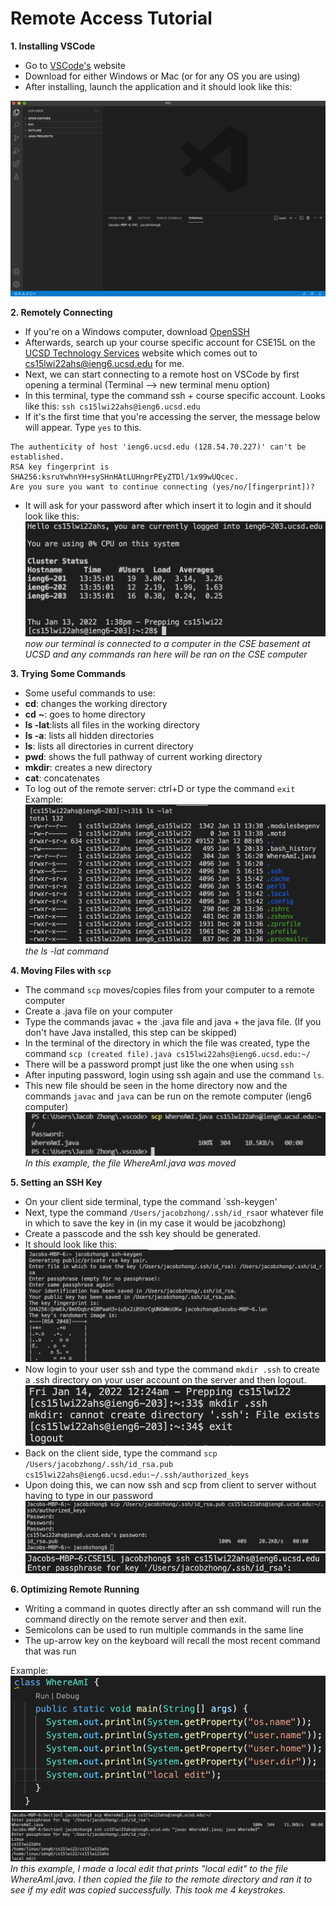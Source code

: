 # Remote Access Tutorial

**1. Installing VSCode**
- Go to [VSCode's](https://code.visualstudio.com/) website
- Download for either Windows or Mac (or for any OS you are using)
- After installing, launch the application and it should look like this: 

![Image](VSCodeScreenshot.png)

**2. Remotely Connecting**
- If you're on a Windows computer, download [OpenSSH](https://docs.microsoft.com/en-us/windows-server/administration/openssh/openssh_install_firstuse)
- Afterwards, search up your course specific account for CSE15L on the [UCSD Technology Services](https://sdacs.ucsd.edu/~icc/index.php) website which comes out to cs15lwi22ahs@ieng6.ucsd.edu for me.
- Next, we can start connecting to a remote host on VSCode by first opening a terminal (Terminal --> new terminal menu option)
- In this terminal, type the command ssh + course specific account. Looks like this: `ssh cs15lwi22ahs@ieng6.ucsd.edu`
- If it's the first time that you're accessing the server, the message below will appear. Type `yes` to this. 
```
The authenticity of host 'ieng6.ucsd.edu (128.54.70.227)' can't be established.
RSA key fingerprint is SHA256:ksruYwhnYH+sySHnHAtLUHngrPEyZTDl/1x99wUQcec.
Are you sure you want to continue connecting (yes/no/[fingerprint])?
```
- It will ask for your password after which insert it to login and it should look like this:
![Image](sshloginmessage.png)
*now our terminal is connected to a computer in the CSE basement at UCSD and any commands ran here will be ran on the CSE computer*

**3. Trying Some Commands**
- Some useful commands to use: 
- **cd**: changes the working directory
- **cd** **~**: goes to home directory
- **ls -lat**:lists all files in the working directory
- **ls -a**: lists all hidden directories
- **ls**: lists all directories in current directory
- **pwd**: shows the full pathway of current working directory
- **mkdir**: creates a new directory
- **cat**: concatenates
- To log out of the remote server: ctrl+D or type the command `exit`
Example: ![Image](lslatscreenshot.png)
*the ls -lat command*

**4. Moving Files with `scp`**
- The command `scp` moves/copies files from your computer to a remote computer
- Create a .java file on your computer
- Type the commands javac + the .java file and java + the java file. (If you don't have Java installed, this step can be skipped)
- In the terminal of the directory in which the file was created, type the command `scp (created file).java cs15lwi22ahs@ieng6.ucsd.edu:~/`
- There will be a password prompt just like the one when using `ssh`
- After inputing password, login using ssh again and use the command `ls`. 
- This new file should be seen in the home directory now and the commands `javac` and `java` can be run on the remote computer (ieng6 computer)
![Image](movingfilesscp.png)
*In this example, the file WhereAmI.java was moved*

**5. Setting an SSH Key**
- On your client side terminal, type the command `ssh-keygen'
- Next, type the command `/Users/jacobzhong/.ssh/id_rsa`or whatever file in which to save the key in (in my case it would be jacobzhong)
- Create a passcode and the ssh key should be generated.
- It should look like this:
![Image](keygen&save.png)
- Now login to your user ssh and type the command `mkdir .ssh` to create a .ssh directory on your user account on the server and then logout.
![Image](creatingsshdir.png)
- Back on the client side, type the command `scp /Users/jacobzhong/.ssh/id_rsa.pub cs15lwi22ahs@ieng6.ucsd.edu:~/.ssh/authorized_keys`
- Upon doing this, we can now ssh and scp from client to server without having to type in our password
![Image](copykeytouserssh.png)
![Image](testingsshkey.png)

**6. Optimizing Remote Running**
- Writing a command in quotes directly after an ssh command will run the command directly on the remote server and then exit.
- Semicolons can be used to run multiple commands in the same line
- The up-arrow key on the keyboard will recall the most recent command that was run

Example: 
![Image](localedit.png)
![Image](keystrokes.png)
*In this example, I made a local edit that prints "local edit" to the file WhereAmI.java.
I then copied the file to the remote directory and ran it to see if my edit was copied successfully.
This took me 4 keystrokes.*
